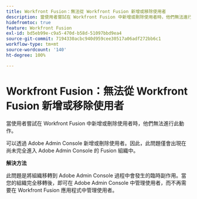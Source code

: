 ```yaml
---
title: Workfront Fusion：無法從 Workfront Fusion 新增或移除使用者
description: 當使用者嘗試在 Workfront Fusion 中新增或刪除使用者時，他們無法進行此動作。
hidefromtoc: true
feature: Workfront Fusion
exl-id: bd5eb99e-c9a5-470d-b58d-51097bbd9ea4
source-git-commit: 7194330acbc940d959cee30517a06adf272bb6c1
workflow-type: tm+mt
source-wordcount: '140'
ht-degree: 100%

---
```


# Workfront Fusion：無法從 Workfront Fusion 新增或移除使用者

當使用者嘗試在 Workfront Fusion 中新增或刪除使用者時，他們無法進行此動作。

可以透過 Adob&#x200B;&#x200B;e Admin Console 新增或刪除使用者。因此，此問題僅會出現在尚未完全進入 Adob&#x200B;&#x200B;e Admin Console 的 Fusion 組織中。

**解決方法**

此問題是將組織移轉到 Adob&#x200B;&#x200B;e Admin Console 過程中會發生的臨時副作用。當您的組織完全移轉後，即可在 Adob&#x200B;&#x200B;e Admin Console 中管理使用者，而不再需要在 Workfront Fusion 應用程式中管理使用者。

<!--_First reported on June 1, 2024._ -->
